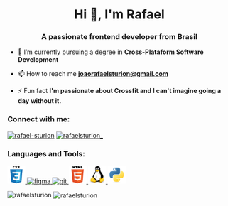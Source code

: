 <h1 align="center">Hi 👋, I'm Rafael</h1>
<h3 align="center">A passionate frontend developer from Brasil</h3>

- 🌱 I’m currently pursuing a degree in **Cross-Plataform Software Development**

- 📫 How to reach me **joaorafaelsturion@gmail.com**

- ⚡ Fun fact **I'm passionate about Crossfit and I can't imagine going a day without it.**

<h3 align="left">Connect with me:</h3>
<p align="left">
<a href="https://linkedin.com/in/rafael-sturion" target="blank"><img align="center" src="https://raw.githubusercontent.com/rahuldkjain/github-profile-readme-generator/master/src/images/icons/Social/linked-in-alt.svg" alt="rafael-sturion" height="30" width="40" /></a>
<a href="https://instagram.com/rafaelsturion_" target="blank"><img align="center" src="https://raw.githubusercontent.com/rahuldkjain/github-profile-readme-generator/master/src/images/icons/Social/instagram.svg" alt="rafaelsturion_" height="30" width="40" /></a>
</p>

<h3 align="left">Languages and Tools:</h3>
<p align="left"> <a href="https://www.w3schools.com/css/" target="_blank" rel="noreferrer"> <img src="https://raw.githubusercontent.com/devicons/devicon/master/icons/css3/css3-original-wordmark.svg" alt="css3" width="40" height="40"/> </a> <a href="https://www.figma.com/" target="_blank" rel="noreferrer"> <img src="https://www.vectorlogo.zone/logos/figma/figma-icon.svg" alt="figma" width="40" height="40"/> </a> <a href="https://git-scm.com/" target="_blank" rel="noreferrer"> <img src="https://www.vectorlogo.zone/logos/git-scm/git-scm-icon.svg" alt="git" width="40" height="40"/> </a> <a href="https://www.w3.org/html/" target="_blank" rel="noreferrer"> <img src="https://raw.githubusercontent.com/devicons/devicon/master/icons/html5/html5-original-wordmark.svg" alt="html5" width="40" height="40"/> </a> <a href="https://www.linux.org/" target="_blank" rel="noreferrer"> <img src="https://raw.githubusercontent.com/devicons/devicon/master/icons/linux/linux-original.svg" alt="linux" width="40" height="40"/> </a> <a href="https://www.python.org" target="_blank" rel="noreferrer"> <img src="https://raw.githubusercontent.com/devicons/devicon/master/icons/python/python-original.svg" alt="python" width="40" height="40"/> </a> </p>

<p><img align="left" src="https://github-readme-stats.vercel.app/api/top-langs?username=rafaelsturion&show_icons=true&locale=en&layout=compact" alt="rafaelsturion" /></p>

<p>&nbsp;<img align="center" src="https://github-readme-stats.vercel.app/api?username=rafaelsturion&show_icons=true&locale=en" alt="rafaelsturion" /></p>
